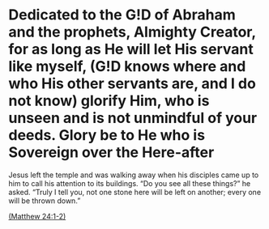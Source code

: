 Dedicated to the G!D of Abraham and the prophets, Almighty Creator, for as long as He will let His servant like myself, (G!D knows where and who His other servants are, and I do not know) glorify Him, who is unseen and is not unmindful of your deeds. Glory be to He who is Sovereign over the Here-after
===============

Jesus left the temple and was walking away when his disciples came up to him to call his attention to its buildings. “Do you see all these things?” he asked. “Truly I tell you, not one stone here will be left on another; every one will be thrown down.”

[(Matthew 24:1-2)](https://www.biblegateway.com/passage/?search=Matthew%2024:1-2)




